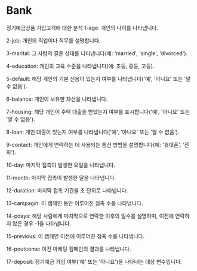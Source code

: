 # Bank
정기예금상품 가입고객에 대한 분석
1-age: 개인의 나이를 나타냅니다.

2-job: 개인의 직업이나 직무를 설명합니다.

3-marital: 그 사람의 결혼 상태를 나타냅니다(예: 'married', 'single', 'divorced').

4-education: 개인의 교육 수준을 나타냅니다(예: 초등, 중등, 고등).

5-default: 해당 개인의 기본 신용이 있는지 여부를 나타냅니다('예', '아니요' 또는 '알 수 없음').

6-balance: 개인이 보유한 자산을 나타냅니다.

7-housing: 해당 개인이 주택 대출을 받았는지 여부를 표시합니다('예', '아니요' 또는 '알 수 없음').

8-loan: 개인 대출이 있는지 여부를 나타냅니다('예', '아니요' 또는 '알 수 없음').

9-contact: 개인에게 연락하는 데 사용되는 통신 방법을 설명합니다(예: '휴대폰', '전화').

10-day: 마지막 접촉이 발생한 요일을 나타냅니다.

11-month: 마지막 접촉이 발생한 달을 나타냅니다.

12-duration: 마지막 접촉 기간을 초 단위로 나타냅니다.

13-campagin: 이 캠페인 동안 이루어진 접촉 수를 나타냅니다.

14-pdays: 해당 사람에게 마지막으로 연락한 이후의 일수를 설명하며, 이전에 연락하지 않은 경우 -1을 나타냅니다.

15-previous: 이 캠페인 이전에 이루어진 접촉 수를 나타냅니다.

16-poutcome: 이전 마케팅 캠페인의 결과를 나타냅니다.

17-deposit: 정기예금 가입 여부('예' 또는 '아니요')을 나타내는 대상 변수입니다.
